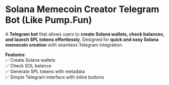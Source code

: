 # Solana Memecoin Creator Telegram Bot (Like Pump.Fun)

A **Telegram bot** that allows users to **create Solana wallets, check balances, and launch SPL tokens effortlessly**. Designed for **quick and easy Solana memecoin creation** with seamless Telegram integration.  

**Features:**  
✅ Create Solana wallets  
✅ Check SOL balance  
✅ Generate SPL tokens with metadata  
✅ Simple Telegram interface with inline buttons  